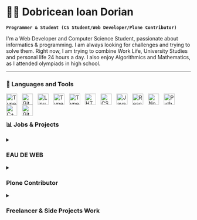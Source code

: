 # 🏄‍♂️ Dobricean Ioan Dorian

**`Programmer & Student (CS Student/Web Developer/Plone Contributor)`** 


I'm a Web Developer and Computer Science Student, passionate about informatics & programming. I am always looking for challenges and trying to solve them. Right now, I am trying to combine Work Life, University Studies and personal life 24 hours a day. I also enjoy Algorithmics and Mathematics, as I attended olympiads in high school.




---

### 🧰 Languages and Tools

<img align="left" alt="TypeScript" width="30px" style="padding-right:10px;" src="https://cdn.jsdelivr.net/gh/devicons/devicon/icons/typescript/typescript-plain.svg" />
<img align="left" alt="Git" width="30px" style="padding-right:10px;" src="https://cdn.jsdelivr.net/gh/devicons/devicon/icons/git/git-original.svg" />
<img align="left" alt="Linux" width="30px" style="padding-right:10px;" src="https://cdn.jsdelivr.net/gh/devicons/devicon/icons/linux/linux-original.svg" />
<img align="left" alt="TypeScript" width="30px" style="padding-right:10px;" src="https://cdn.jsdelivr.net/gh/devicons/devicon/icons/firebase/firebase-plain.svg" />
<img align="left" alt="TypeScript" width="30px" style="padding-right:10px;" src="https://cdn.jsdelivr.net/gh/devicons/devicon/icons/mongodb/mongodb-plain.svg" />
<img align="left" alt="HTML" width="30px" style="padding-right:10px;" src="https://cdn.jsdelivr.net/gh/devicons/devicon/icons/html5/html5-plain.svg" />
<img align="left" alt="CSS" width="30px" style="padding-right:10px;" src="https://cdn.jsdelivr.net/gh/devicons/devicon/icons/css3/css3-plain.svg" />
<img align="left" alt="JavaScript" width="30px" style="padding-right:10px;" src="https://cdn.jsdelivr.net/gh/devicons/devicon/icons/javascript/javascript-plain.svg" />
<img align="left" alt="React" width="30px" style="padding-right:10px;" src="https://cdn.jsdelivr.net/gh/devicons/devicon/icons/react/react-original.svg" />
<img align="left" alt="NodeJS" width="30px" style="padding-right:10px;" src="https://cdn.jsdelivr.net/gh/devicons/devicon/icons/nodejs/nodejs-original.svg" />
<img align="left" alt="Python" width="30px" style="padding-right:10px;" src="https://cdn.jsdelivr.net/gh/devicons/devicon/icons/python/python-plain.svg" />
<img align="left" alt="C++" width="30px" style="padding-right:10px;" src="https://cdn.jsdelivr.net/gh/devicons/devicon/icons/cplusplus/cplusplus-line.svg" />
<img align="left" alt="GitHub" width="30px" style="padding-right:10px;" src="https://cdn.jsdelivr.net/gh/devicons/devicon/icons/github/github-original.svg" />

<br />

<br />

#

### 📊 Jobs & Projects

<details>
 <summary><h3>EAU DE WEB</h3></summary>
 <h4>Position: Junior Web Developer</h4>
  <h5>🕒 Full Time Job </h5>
 I work full-time at EAU DE WEB, developing software for the European Environment Agency using React and Python. Also, I am working with Volto, a CMS frontend from the Plone CMS Open Source community. This means I am contributing open source by modifying Volto or extending it.
 </details>
 <details>
 <summary><h3>Plone Contributor</h3></summary>
 <h4>Position: Web Developer Contributor</h4>
 I am contributing to Plone Open Source CMS, via my Job, by fixing bugs or extending the functionalities. I am also happy to help others who want to learn about the Plone ecosystem with my limited knowledge.
 </details>
 <details>
 
 <summary><h3>Freelancer & Side Projects Work</h3></summary>
 I like to help people with software from time to time, so I created the Uclass organization, which makes software on demand. It's a small think but hopefully can grow.
 One example of a side project is a management system for a school. This can be found at: https://maniera-managment-app-develop-omega.vercel.app/ . The password is develop
 </details>
 
 

